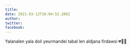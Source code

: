 ```yaml
---
title: 
date: 2021-03-12T16:04:52.206Z
author: 
twitter: 
facebook: 
---
```


Yalanalen yala doli yeurmandei tabal len aldjana firdawsi 💔🤲🏿